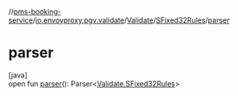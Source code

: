 //[pms-booking-service](../../../../index.md)/[io.envoyproxy.pgv.validate](../../index.md)/[Validate](../index.md)/[SFixed32Rules](index.md)/[parser](parser.md)

# parser

[java]\
open fun [parser](parser.md)(): Parser&lt;[Validate.SFixed32Rules](index.md)&gt;